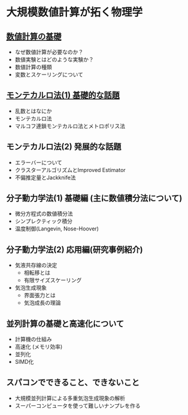 # 大規模数値計算が拓く物理学

## [数値計算の基礎](01_basic/README.md)

* なぜ数値計算が必要なのか？
* 数値実験とはどのような実験か？
* 数値計算の種類
* 変数とスケーリングについて

## [モンテカルロ法(1) 基礎的な話題](02_mc_basic/README.md)

* 乱数とはなにか
* モンテカルロ法
* マルコフ連鎖モンテカルロ法とメトロポリス法

## モンテカルロ法(2) 発展的な話題

* エラーバーについて
* クラスターアルゴリズムとImproved Estimator
* 不偏推定量とJackknife法

## 分子動力学法(1) 基礎編 (主に数値積分法について)

* 微分方程式の数値積分法
* シンプレクティック積分
* 温度制御(Langevin, Nose-Hoover)

## 分子動力学法(2) 応用編(研究事例紹介)

* 気液共存線の決定
    * 相転移とは
    * 有限サイズスケーリング
* 気泡生成現象
    * 界面張力とは
    * 気泡成長の理論

## 並列計算の基礎と高速化について

* 計算機の仕組み
* 高速化 (メモリ効率)
* 並列化
* SIMD化

## スパコンでできること、できないこと

* 大規模並列計算による多重気泡生成現象の解析
* スーパーコンピュータを使って難しいナンプレを作る
